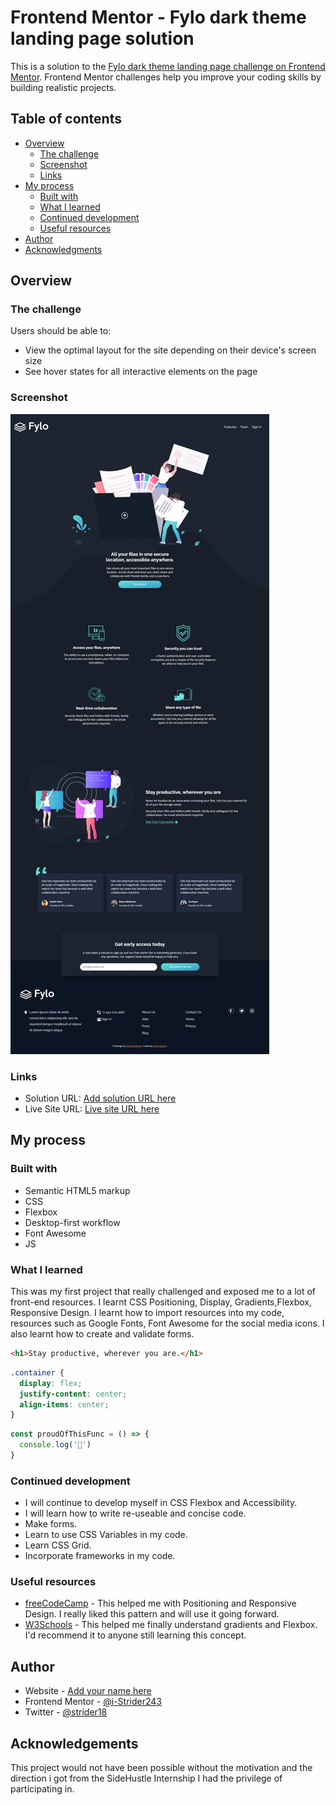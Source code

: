 # Frontend Mentor - Fylo dark theme landing page solution

This is a solution to the [Fylo dark theme landing page challenge on Frontend Mentor](https://www.frontendmentor.io/challenges/fylo-dark-theme-landing-page-5ca5f2d21e82137ec91a50fd). Frontend Mentor challenges help you improve your coding skills by building realistic projects. 

## Table of contents

- [Overview](#overview)
  - [The challenge](#the-challenge)
  - [Screenshot](#screenshot)
  - [Links](#links)
- [My process](#my-process)
  - [Built with](#built-with)
  - [What I learned](#what-i-learned)
  - [Continued development](#continued-development)
  - [Useful resources](#useful-resources)
- [Author](#author)
- [Acknowledgments](#acknowledgments)

## Overview

### The challenge

Users should be able to:

- View the optimal layout for the site depending on their device's screen size
- See hover states for all interactive elements on the page

### Screenshot

![Screenshot](solutions/desktop_fylo_dark-theme_17-3-2022_.jpeg)

### Links

- Solution URL: [Add solution URL here](https://your-solution-url.com)
- Live Site URL: [Live site URL here](https://i-strider243.github.io/new-portfolio/?email=g&register-submition=Get+Started+For+Free#)

## My process

### Built with

- Semantic HTML5 markup
- CSS
- Flexbox
- Desktop-first workflow
- Font Awesome
- JS

### What I learned

This was my first project that really challenged and exposed me to a lot of front-end resources.
I learnt CSS Positioning, Display, Gradients,Flexbox, Responsive Design. I learnt how to import resources into my code, resources such as Google Fonts, Font Awesome for the social media icons.
I also learnt how to create and validate forms.

```html
<h1>Stay productive, wherever you are.</h1>
```
```css
.container {
  display: flex;
  justify-content: center;
  align-items: center;
}
```
```js
const proudOfThisFunc = () => {
  console.log('🎉')
}
```

### Continued development

- I will continue to develop myself in CSS Flexbox and Accessibility.
- I will learn how to write re-useable and concise code.
- Make forms.
- Learn to use CSS Variables in my code.
- Learn CSS Grid.
- Incorporate frameworks in my code.

### Useful resources

- [freeCodeCamp](https://www.freecodecamp.org/) - This helped me with Positioning and Responsive Design. I really liked this pattern and will use it going forward.
- [W3Schools](https://https://www.w3schools.com/) - This helped me finally understand gradients and Flexbox. I'd recommend it to anyone still learning this concept.

## Author

- Website - [Add your name here](https://www.your-site.com)
- Frontend Mentor - [@i-Strider243](https://www.frontendmentor.io/profile/i-Strider243)
- Twitter - [@strider18](https://www.twitter.com/strider18)

## Acknowledgements

This project would not have been possible without the motivation and the direction i got from the SideHustle Internship I had the privilege of participating in.
